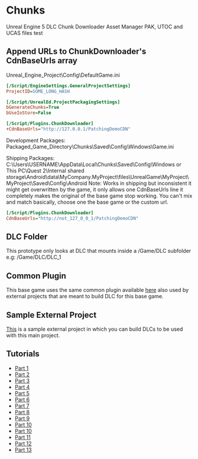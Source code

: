 # Chunks
Unreal Engine 5 DLC Chunk Downloader Asset Manager PAK, UTOC and UCAS files test

## Append URLs to ChunkDownloader's CdnBaseUrls array

Unreal_Engine_Project\Config\DefaultGame.ini

```ini
[/Script/EngineSettings.GeneralProjectSettings]
ProjectID=SOME_LONG_HASH

[/Script/UnrealEd.ProjectPackagingSettings]
bGenerateChunks=True
bUseIoStore=False

[/Script/Plugins.ChunkDownloader]
+CdnBaseUrls="http://127.0.0.1/PatchingDemoCDN"
```

Development Packages:
Packaged_Game_Directory\Chunks\Saved\Config\Windows\Game.ini

Shipping Packages: C:\Users\USERNAME\AppData\Local\Chunks\Saved\Config\Windows or This PC\Quest 2\Internal shared storage\Android\data\MyCompany.MyProject\files\UnrealGame\MyProject\MyProject\Saved\Config\Android
Note: Works in shipping but inconsistent it might get overwritten by the game, it only allows one CdnBaseUrls line it completely makes the original of the base game stop working. You can't mix and match basically, choose one the base game or the custom url. 

```ini
[/Script/Plugins.ChunkDownloader]
CdnBaseUrls="http://not_127_0_0_1/PatchingDemoCDN"


```

## DLC Folder

This prototype only looks at DLC that mounts inside a /Game/DLC subfolder e.g: /Game/DLC/DLC_1

## Common Plugin

This base game uses the same common plugin available [here](https://github.com/rafasloth/ChunksCommon) also used by external projects that are meant to build DLC for this base game.

## Sample External Project

[This](https://github.com/rafasloth/EntirelyNew) is a sample external project in which you can build DLCs to be used with this main project.

## Tutorials
- [Part 1](https://www.youtube.com/watch?v=Lb3QNm7b6nQ&list=PLlwqvWO3ju6OV5zY7IArOqbja56ghdkNS&index=1&pp=iAQB)
- [Part 2](https://www.youtube.com/watch?v=rjlCaVYkEf8&list=PLlwqvWO3ju6OV5zY7IArOqbja56ghdkNS&index=2&pp=iAQB)
- [Part 3](https://www.youtube.com/watch?v=zeosPs_vRFs&list=PLlwqvWO3ju6OV5zY7IArOqbja56ghdkNS&index=3&pp=iAQB)
- [Part 4](https://www.youtube.com/watch?v=h7UwQhyQ2xQ&list=PLlwqvWO3ju6OV5zY7IArOqbja56ghdkNS&index=4&pp=iAQB)
- [Part 5](https://www.youtube.com/watch?v=SDretDE6cvc&list=PLlwqvWO3ju6OV5zY7IArOqbja56ghdkNS&index=5&pp=iAQB)
- [Part 6](https://www.youtube.com/watch?v=57Tou4-BlaU&list=PLlwqvWO3ju6OV5zY7IArOqbja56ghdkNS&index=6&pp=iAQB)
- [Part 7](https://www.youtube.com/watch?v=zyT-GtomK2s&list=PLlwqvWO3ju6OV5zY7IArOqbja56ghdkNS&index=7&pp=iAQB)
- [Part 8](https://www.youtube.com/watch?v=cjxux8O9540&list=PLlwqvWO3ju6OV5zY7IArOqbja56ghdkNS&index=8&pp=iAQB)
- [Part 9](https://www.youtube.com/watch?v=uMEa2eNJlG8&list=PLlwqvWO3ju6OV5zY7IArOqbja56ghdkNS&index=9&pp=iAQB)
- [Part 10](https://www.youtube.com/watch?v=MXAJnUIFY9s&list=PLlwqvWO3ju6OV5zY7IArOqbja56ghdkNS&index=10&pp=gAQBiAQB)
- [Part 10](https://www.youtube.com/watch?v=MXAJnUIFY9s&list=PLlwqvWO3ju6OV5zY7IArOqbja56ghdkNS&index=10&pp=gAQBiAQB)
- [Part 11](https://www.youtube.com/watch?v=ABEjybwr4M4)
- [Part 12](https://www.youtube.com/watch?v=hEG8qJecLbM)
- [Part 13](https://www.youtube.com/watch?v=GYT8uSaKuT8)
